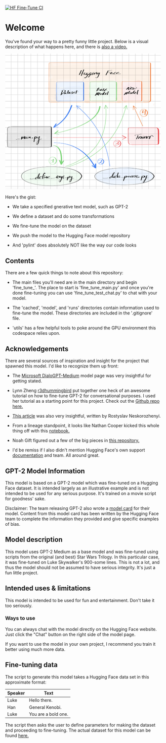 [![HF Fine-Tune CI](https://github.com/nogibjj/hugging-face-gpt-trainer/actions/workflows/cicd.yml/badge.svg)](https://github.com/nogibjj/hugging-face-gpt-trainer/actions/workflows/cicd.yml)

# Welcome

You've found your way to a pretty funny little project. Below is a visual description of what happens here, and there is [also a video.](https://youtu.be/x7Pnf6SNRYA)

<img src="https://github.com/nogibjj/hugging-face-gpt-trainer/blob/80658904642864fe58b10079766bf3d3b4f4b234/utils/Reduced_Workflow.png" alt="Workflow" width="700"/>

Here's the gist:

* We take a specified gnerative text model, such as GPT-2

* We define a dataset and do some transformations

* We fine-tune the model on the dataset

* We push the model to the Hugging Face model repository

* And 'pylint' does absolutely NOT like the way our code looks

## Contents

There are a few quick things to note about this repository:

* The main files you'll need are in the main directory and begin 'fine_tune_'. The place to start is 'fine_tune_main.py' and once you're done fine-tuning you can use 'fine_tune_test_chat.py' to chat with your model.

* The 'cached', 'model', and 'runs' directories contain information used to fine-tune the model. These directories are included in the '.gitignore' file.

* 'utils' has a few helpful tools to poke around the GPU environment this codespace relies upon.

## Acknowledgements

There are several sources of inspiration and insight for the project that spawned this model. I'd like to recognize them up front:

* The [Microsoft DialoGPT-Medium](https://huggingface.co/microsoft/DialoGPT-medium?text=Hi.) model page was very insightful for getting stated.

* Lynn Zheng [r3dhummingbird](https://huggingface.co/r3dhummingbird/DialoGPT-medium-joshua?text=Hey+my+name+is+Thomas%21+How+are+you%3F) put together one heck of an awesome tutorial on how to fine-tune GPT-2 for conversational purposes. I used her tutorial as a starting point for this project. Check out the [Github repo here.](https://github.com/RuolinZheng08/twewy-discord-chatbot)

* [This article](https://towardsdatascience.com/make-your-own-rick-sanchez-bot-with-transformers-and-dialogpt-fine-tuning-f85e6d1f4e30) was also very insightful, written by Rostyslav Neskorozhenyi.

* From a lineage standpoint, it looks like Nathan Cooper kicked this whole thing off with this [notebook.](https://github.com/ncoop57/i-am-a-nerd/blob/master/_notebooks/2020-05-12-chatbot-part-1.ipynb)

* Noah Gift figured out a few of the big pieces in [this repository.](https://github.com/nogibjj/hugging-face-tutorial-practice)

* I'd be remiss if I also didn't mention Hugging Face's own support [documentation](https://huggingface.co/transformers/v2.0.0/examples.html#gpt-2-gpt-and-causal-language-modeling) and team. All around great.

## GPT-2 Model Information

This model is based on a GPT-2 model which was fine-tuned on a Hugging Face dataset. It is intended largely as an illustrative example and is not intended to be used for any serious purpose. It's trained on a movie script for goodness' sake.

Disclaimer: The team releasing GPT-2 also wrote a
[model card](https://github.com/openai/gpt-2/blob/master/model_card.md) for their model. Content from this model card
has been written by the Hugging Face team to complete the information they provided and give specific examples of bias.

## Model description

This model uses GPT-2 Medium as a base model and was fine-tuned using scripts from the original (and best) Star Wars Trilogy. In this particular case, it was fine-tuned on Luke Skywalker's 900-some lines. This is not a lot, and thus the model should not be assumed to have serious integrity. It's just a fun little project.

## Intended uses & limitations

This model is intended to be used for fun and entertainment. Don't take it too seriously.

### Ways to use

You can always chat with the model directly on the Hugging Face website. Just click the "Chat" button on the right side of the model page.

If you want to use the model in your own project, I recommend you train it better using much more data.

## Fine-tuning data

The script to generate this model takes a Hugging Face data set in this approximate format:

| Speaker | Text |
| --- | --- |
| Luke | Hello there. |
| Han | General Kenobi. |
| Luke | You are a bold one. |

The script then asks the user to define parameters for making the dataset and proceeding to fine-tuning. The actual dataset for this model can be found [here.](andrewkroening/Star-wars-scripts-dialogue-IV-VI)
